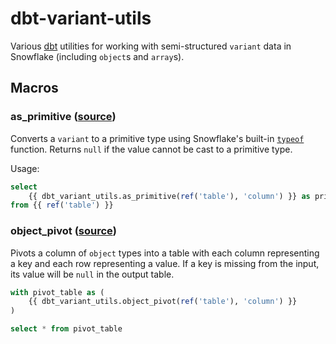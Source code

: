 # dbt-variant-utils

Various [dbt](https://www.getdbt.com/) utilities for working with semi-structured `variant` data in Snowflake (including `object`s and `array`s).

## Macros

### as_primitive ([source](macros/as_primitive.sql))

Converts a `variant` to a primitive type using Snowflake's built-in [`typeof`](https://docs.snowflake.com/en/sql-reference/functions/typeof.html) function.
Returns `null` if the value cannot be cast to a primitive type.

Usage:

```sql
select
    {{ dbt_variant_utils.as_primitive(ref('table'), 'column') }} as primitive_column
from {{ ref('table') }}
```

### object_pivot ([source](macros/object_pivot.sql))

Pivots a column of `object` types into a table with each column representing a key and each row representing a value.
If a key is missing from the input, its value will be `null` in the output table.

```sql
with pivot_table as (
    {{ dbt_variant_utils.object_pivot(ref('table'), 'column') }}
)

select * from pivot_table
```
